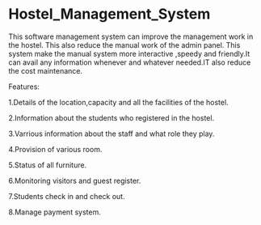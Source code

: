 # Hostel_Management_System
This software management system can improve the management work in the hostel. This also reduce the manual work of the admin panel. This system make the manual system more interactive ,speedy and friendly.It can avail any information whenever and whatever needed.IT also reduce the cost maintenance.

Features: 

1.Details of the location,capacity and all the facilities of the hostel.

2.Information about the students who registered in the hostel.

3.Varrious information about the staff and what role they play.

4.Provision of various room.

5.Status of all furniture.

6.Monitoring visitors and guest register.

7.Students check in and check out.

8.Manage payment system.
